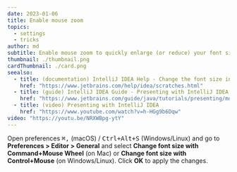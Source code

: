 ```yaml
---
date: 2023-01-06
title: Enable mouse zoom
topics:
  - settings
  - tricks
author: md
subtitle: Enable mouse zoom to quickly enlarge (or reduce) your font size
thumbnail: ./thumbnail.png
cardThumbnail: ./card.png
seealso:
  - title: (documentation) IntelliJ IDEA Help - Change the font size in the editor
    href: "https://www.jetbrains.com/help/idea/scratches.html"
  - title: (guide) IntelliJ IDEA Guide - Presenting with IntelliJ IDEA; Mouse Zoom
    href: "https://www.jetbrains.com/guide/java/tutorials/presenting/mouse-zoom/"
  - title: (video) Presenting with IntelliJ IDEA
    href: "https://www.youtube.com/watch?v=h-HGg9b6Dqw"
video: "https://youtu.be/NRXWBpg-ytY"
---
```


Open preferences <kbd>⌘,</kbd> (macOS) / <kbd>Ctrl+Alt+S</kbd> (Windows/Linux) and go to **Preferences > Editor > General** and select **Change font size with Command+Mouse Wheel** (on Mac) or **Change font size with Control+Mouse** (on Windows/Linux). Click **OK** to apply the changes.
